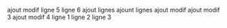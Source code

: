 ajout modif
ligne 5
ligne 6
ajout lignes
ajount lignes
ajout modif
ajout modif 3
ajout modif 4
ligne 1
ligne 2
ligne 3

